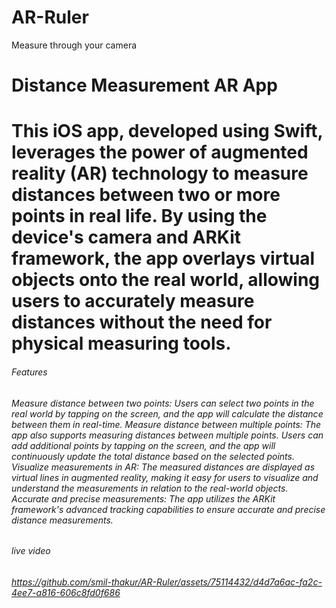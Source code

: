 # AR-Ruler
Measure through your camera


<h1>Distance Measurement AR App<h1>
This iOS app, developed using Swift, leverages the power of augmented reality (AR) technology to measure distances between two or more points in real life. By using the device's camera and ARKit framework, the app overlays virtual objects onto the real world, allowing users to accurately measure distances without the need for physical measuring tools.

<h6>Features<h6>
Measure distance between two points: Users can select two points in the real world by tapping on the screen, and the app will calculate the distance between them in real-time.
Measure distance between multiple points: The app also supports measuring distances between multiple points. Users can add additional points by tapping on the screen, and the app will continuously update the total distance based on the selected points.
Visualize measurements in AR: The measured distances are displayed as virtual lines in augmented reality, making it easy for users to visualize and understand the measurements in relation to the real-world objects.
Accurate and precise measurements: The app utilizes the ARKit framework's advanced tracking capabilities to ensure accurate and precise distance measurements.
  
<h6>live video <h6>

  

https://github.com/smil-thakur/AR-Ruler/assets/75114432/d4d7a6ac-fa2c-4ee7-a816-606c8fd0f686

